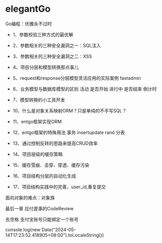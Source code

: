 # elegantGo
Go编程：优雅永不过时
- 1、参数校验三种方式的最优解
- 2、参数相关的三种安全漏洞之一：SQL注入
- 3、参数相关的三种安全漏洞之二：XSS
- 4、项目分层和模型转换那点事儿
- 5、request和response分层模型灵活应用的实际案例 fastadmin
- 6、业务模型与数据库模型的区别 活动 是否开始 进行中 是否结束 倒计时
- 7、模型转换的小工具开发

- 10、什么是对象关系映射ORM？只是单纯的不手写SQL？
- 11、entgo框架实现ORM
- 12、entgo框架的特殊用法 事务 insertupdate rand 分表 
- 13、通过控制反转的思路来提高CRUD效率
- 14、项目层级的缓存策略
- 15、缓存雪崩、击穿、穿透、缓存污染
- 16、项目结构分层的自动化生成
- 17、项目结构实践中的完善，user_id,重复提交

面向对象的难点：对象族

最后一章 应付差事的CodeReview

去空格 支付宝账号只能绑定一个账号

console.log(new Date("2024-05-14T17:23:52.418905+08:00").toLocaleString())